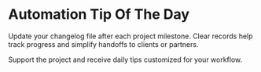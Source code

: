 
# Automation Tip Of The Day

Update your changelog file after each project milestone.
Clear records help track progress and simplify handoffs to clients or partners.

Support the project and receive daily tips customized for your workflow.

